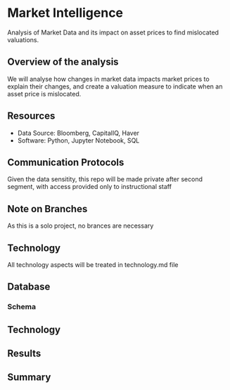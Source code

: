 # Market Intelligence
  Analysis of Market Data and its impact on asset prices to find mislocated valuations.
  
## Overview of the analysis
We will analyse how changes in market data impacts market prices to explain their changes, and create a valuation measure to indicate when an asset price is mislocated.
  
## Resources
- Data Source: Bloomberg, CapitalIQ, Haver
- Software: Python, Jupyter Notebook, SQL

## Communication Protocols
  Given the data sensitity, this repo will be made private after second segment, with access provided only to instructional staff

## Note on Branches
  As this is a solo project, no brances are necessary
  
## Technology
  All technology aspects will be treated in technology.md file
  
## Database

### Schema



## Technology

## Results

  
## Summary

